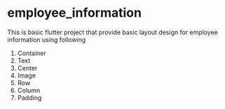 # employee_information

This is basic flutter project that provide basic layout design for employee information using following
1. Container
2. Text
3. Center
4. Image
5. Row
6. Column
7. Padding
